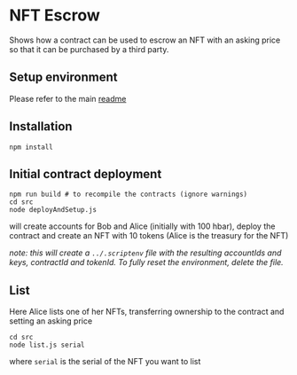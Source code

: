 # NFT Escrow

Shows how a contract can be used to escrow an NFT with an asking price so that it can be purchased by a third party.

## Setup environment

Please refer to the main [readme](../README.md)

## Installation

```shell
npm install
```

## Initial contract deployment

```shell
npm run build # to recompile the contracts (ignore warnings)
cd src
node deployAndSetup.js 
```

will create accounts for Bob and Alice (initially with 100 hbar), deploy the contract and create an NFT with 10 tokens (Alice is the treasury for the NFT)

_note: this will create a `../.scriptenv` file with the resulting accountIds and keys, contractId and tokenId. To fully reset the environment, delete the file._

## List

Here Alice lists one of her NFTs, transferring ownership to the contract and setting an asking price

```shell
cd src
node list.js serial 
```

where `serial` is the serial of the NFT you want to list

